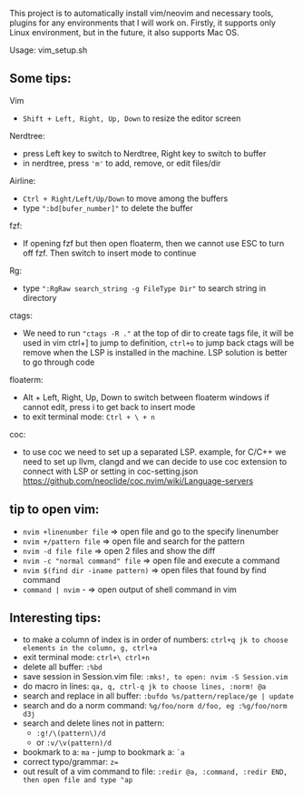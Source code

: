 This project is to automatically install vim/neovim and necessary tools,
plugins for any environments that I will work on.
Firstly, it supports only Linux environment, but in the future, it also supports Mac OS.

Usage: vim_setup.sh

## Some tips:

Vim
- ```Shift + Left, Right, Up, Down``` to resize the editor screen

Nerdtree:
- press Left key to switch to Nerdtree, Right key to switch to buffer
- in nerdtree, press ```'m'``` to add, remove, or edit files/dir

Airline:
- ```Ctrl + Right/Left/Up/Down``` to move among the buffers
- type ```":bd[bufer_number]"``` to delete the buffer

fzf:
- If opening fzf but then open floaterm, then we cannot use ESC to turn off fzf.
Then switch to insert mode to continue

Rg:
- type ```":RgRaw search_string -g FileType Dir"``` to search string in directory

ctags:
- We need to run ```"ctags -R ."``` at the top of dir to create tags file, it will be used in vim
ctrl+] to jump to definition, ```ctrl+o``` to jump back
ctags will be remove when the LSP is installed in the machine. LSP solution is better
to go through code

floaterm:
- Alt + Left, Right, Up, Down to switch between floaterm windows
if cannot edit, press i to get back to insert mode
- to exit terminal mode: ```Ctrl + \ + n```

coc:
- to use coc we need to set up a separated LSP.
example, for C/C++ we need to set up llvm, clangd
and we can decide to use coc extension to connect with LSP or setting in coc-setting.json
https://github.com/neoclide/coc.nvim/wiki/Language-servers

## tip to open vim:
- ```nvim +linenumber file``` => open file and go to the specify linenumber
- ```nvim +/pattern file``` => open file and search for the pattern
- ```nvim -d file file``` => open 2 files and show the diff
- ```nvim -c "normal command" file``` => open file and execute a command
- ```nvim $(find dir -iname pattern)``` => open files that found by find command
- ```command | nvim``` - => open output of shell command in vim

## Interesting tips:
- to make a column of index is in order of numbers: ```ctrl+q jk to choose elements in the column, g, ctrl+a```
- exit terminal mode: ```ctrl+\ ctrl+n```
- delete all buffer: ```:%bd```
- save session in Session.vim file: ```:mks!, to open: nvim -S Session.vim```
- do macro in lines: ```qa, q, ctrl-q jk to choose lines, :norm! @a```
- search and replace in all buffer: ```:bufdo %s/pattern/replace/ge | update```
- search and do a norm command: ```%g/foo/norm d/foo, eg :%g/foo/norm d3j```
- search and delete lines not in pattern:
  - ```:g!/\(pattern\)/d```
  - or ```:v/\v(pattern)/d```
- bookmark to a: ```ma```  - jump to bookmark a: ``` `a ```
- correct typo/grammar: ```z=```
- out result of a vim command to file: ```:redir @a, :command, :redir END, then open file and type "ap```
